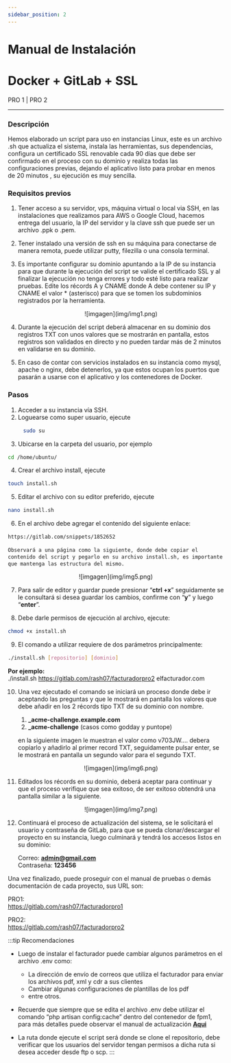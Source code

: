 ```yaml
---
sidebar_position: 2
---
```

# Manual de Instalación
# Docker + GitLab + SSL
PRO 1 | PRO 2

------

### Descripción

Hemos elaborado un script para uso en instancias Linux, este es un archivo .sh que actualiza el sistema, instala las herramientas, sus dependencias, configura un certificado SSL renovable cada 90 días que debe ser confirmado en el proceso con su dominio y realiza todas las configuraciones previas, dejando el aplicativo listo para probar en menos de 20 minutos , su ejecución es muy sencilla.

### Requisitos previos
1. Tener acceso a su servidor, vps, máquina virtual o local via SSH, en las instalaciones que realizamos para AWS o Google Cloud, hacemos entrega del usuario, la IP del servidor y la clave ssh que puede ser un archivo .ppk o .pem.

2. Tener instalado una versión de ssh en su máquina para conectarse de manera remota, puede utilizar putty, filezilla o una consola terminal.

3. Es importante configurar su dominio apuntando a la IP de su instancia para que durante la ejecución del script se valide el certificado SSL y al finalizar la ejecución no tenga errores y todo esté listo para realizar pruebas. Edite los récords A y CNAME donde A debe contener su IP y CNAME el valor * (asterisco) para que se tomen los subdominios registrados por la herramienta.

    <center>  ![imgagen](img/img1.png)</center> 

4. Durante la ejecución del script deberá almacenar en su dominio dos registros TXT con unos valores que se mostrarán en pantalla, estos registros son validados en directo y no pueden tardar más de 2 minutos en validarse en su dominio.

5. En caso de contar con servicios instalados en su instancia como mysql, apache o nginx, debe detenerlos, ya que estos ocupan los puertos que pasarán a usarse con el aplicativo y los contenedores de Docker.


### Pasos
1. Acceder a su instancia vía SSH.
2. Loguearse como super usuario, ejecute
```bash
     sudo su 
```
3. Ubicarse en la carpeta del usuario, por ejemplo 
```bash
cd /home/ubuntu/
```
4. Crear el archivo install, ejecute
```bash
touch install.sh
```
5. Editar el archivo con su editor preferido, ejecute
```bash
nano install.sh
``` 
6. En el archivo debe agregar el contenido del siguiente enlace:
```bash
https://gitlab.com/snippets/1852652
```
    Observará a una página como la siguiente, donde debe copiar el contenido del script y pegarlo en su archivo install.sh, es importante que mantenga las estructura del mismo.

<center>![imgagen](img/img5.png)</center>

7. Para salir de editor y guardar puede presionar “**ctrl +x**” seguidamente se le consultará si desea guardar los cambios, confirme con “**y**” y luego “**enter**”. 

8. Debe darle permisos de ejecución al archivo, ejecute:

```bash
chmod +x install.sh
```
9. El comando a utilizar requiere de dos parámetros principalmente:
```bash
./install.sh [repositorio] [dominio]
```
**Por ejemplo:**                                                             
./install.sh https://gitlab.com/rash07/facturadorpro2 elfacturador.com

10. Una vez ejecutado el comando se iniciará un proceso donde debe ir aceptando las preguntas y que le mostrará en pantalla los valores que debe añadir en los 2 récords tipo TXT de su dominio con nombre.
    1. **_acme-challenge.example.com**
    2. **_acme-challenge** (casos como godday y puntope)

    en la siguiente imagen le muestran el valor como v703JW.... debera copiarlo y añadirlo al primer record TXT, seguidamente pulsar enter, se le mostrará en pantalla un segundo valor para el segundo TXT.

    <center>  ![imgagen](img/img6.png)</center> 

11. Editados los récords en su dominio, deberá aceptar para continuar y que el proceso verifique que sea exitoso, de ser exitoso obtendrá una pantalla similar a la siguiente.

    <center>  ![imgagen](img/img7.png)</center> 

12. Continuará el proceso de actualización del sistema, se le solicitará el usuario y contraseña de GitLab, para que se pueda clonar/descargar el proyecto en su instancia, luego culminará y tendrá los accesos listos en su dominio:

    Correo: **admin@gmail.com**                             
    Contraseña: **123456**

Una vez finalizado, puede proseguir con el manual de pruebas o demás documentación de cada proyecto, sus URL son:

PRO1:                               
https://gitlab.com/rash07/facturadorpro1

PRO2:                                        
https://gitlab.com/rash07/facturadorpro2

:::tip Recomendaciones

- Luego de instalar el facturador puede cambiar algunos parámetros en el archivo .env como:

    - La dirección de envío de correos que utiliza el facturador para enviar los archivos pdf, xml y cdr a sus clientes
    - Cambiar algunas configuraciones de plantillas de los pdf
    - entre otros.

- Recuerde que siempre que se edita el archivo .env debe utilizar el comando “php artisan config:cache” dentro del contenedor de fpm1, para más detalles puede observar el manual de actualización **[Aqui](https://docs.google.com/document/d/11PI1a9yjCPfH9CCuWmJSrdj1V8IEUffqurqvdkw29co/edit?usp=sharing)**

- La ruta donde ejecute el script será donde se clone el repositorio, debe verificar que los usuarios del servidor tengan permisos a dicha ruta si desea acceder desde ftp o scp.
:::
